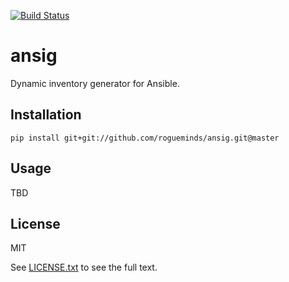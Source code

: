 [![Build Status](https://travis-ci.org/rudisimo/ansig.svg?branch=master)](https://travis-ci.org/rudisimo/ansig)

# ansig

Dynamic inventory generator for Ansible.

## Installation

    pip install git+git://github.com/rogueminds/ansig.git@master

## Usage

TBD

## License

MIT

See [LICENSE.txt](LICENSE.txt) to see the full text.
